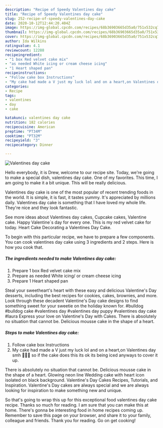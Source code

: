 ```yaml
---
description: "Recipe of Speedy Valentines day cake"
title: "Recipe of Speedy Valentines day cake"
slug: 252-recipe-of-speedy-valentines-day-cake
date: 2020-10-12T12:44:20.404Z
image: https://img-global.cpcdn.com/recipes/68b36903665d35a0/751x532cq70/valentines-day-cake-recipe-main-photo.jpg
thumbnail: https://img-global.cpcdn.com/recipes/68b36903665d35a0/751x532cq70/valentines-day-cake-recipe-main-photo.jpg
cover: https://img-global.cpcdn.com/recipes/68b36903665d35a0/751x532cq70/valentines-day-cake-recipe-main-photo.jpg
author: Ida Wilkins
ratingvalue: 4.1
reviewcount: 12288
recipeingredient:
- "1 box Red velvet cake mix"
- "as needed White icing or cream cheese icing"
- "1 Heart shaped pan"
recipeinstructions:
- "Follow cake box Instructions"
- "My cake had made a V just my luck lol and on a heart,on Valentines day smh 🤦🏼‍♀️ so if the cake does this its ok its being iced anyways to cover it up."
categories:
- Recipe
tags:
- valentines
- day
- cake

katakunci: valentines day cake 
nutrition: 182 calories
recipecuisine: American
preptime: "PT34M"
cooktime: "PT32M"
recipeyield: "3"
recipecategory: Dinner

---
```



![Valentines day cake](https://img-global.cpcdn.com/recipes/68b36903665d35a0/751x532cq70/valentines-day-cake-recipe-main-photo.jpg)

Hello everybody, it is Drew, welcome to our recipe site. Today, we're going to make a special dish, valentines day cake. One of my favorites. This time, I am going to make it a bit unique. This will be really delicious.

Valentines day cake is one of the most popular of recent trending foods in the world. It is simple, it is fast, it tastes yummy. It's appreciated by millions daily. Valentines day cake is something that I have loved my whole life. They're nice and they look fantastic.

See more ideas about Valentines day cakes, Cupcake cakes, Valentine cake. Happy Valentine´s day for every one. This is my red velvet cake for today. Heart Cake Decorating a Valentines Day Cake.


To begin with this particular recipe, we have to prepare a few components. You can cook valentines day cake using 3 ingredients and 2 steps. Here is how you cook that.

<!--inarticleads1-->

##### The ingredients needed to make Valentines day cake:

1. Prepare 1 box Red velvet cake mix
1. Prepare as needed White icing/ or cream cheese icing
1. Prepare 1 Heart shaped pan


Steal your sweetheart&#39;s heart with these easy and delicious Valentine&#39;s Day desserts, including the best recipes for cookies, cakes, brownies, and more. Look through these decadent Valentine&#39;s Day cake designs to find something sweet for your sweetie on the holiday known for. #bulldog #bulldog cake #valentines day #valentines day puppy #valentines day cake #laura Express your love on Valentine&#39;s Day with Cakes. There is absolutely no situation that cannot be. Delicious mousse cake in the shape of a heart. 

<!--inarticleads2-->

##### Steps to make Valentines day cake:

1. Follow cake box Instructions
1. My cake had made a V just my luck lol and on a heart,on Valentines day smh 🤦🏼‍♀️ so if the cake does this its ok its being iced anyways to cover it up.


There is absolutely no situation that cannot be. Delicious mousse cake in the shape of a heart. Glowing neon line Wedding cake with heart icon isolated on black background. Valentine&#39;s Day Cakes Recipes, Tutorials, and Inspiration. Valentine&#39;s Day cakes are always special and we are always looking for inspiration to make something new and unique. 

So that's going to wrap this up for this exceptional food valentines day cake recipe. Thanks so much for reading. I am sure that you can make this at home. There's gonna be interesting food in home recipes coming up. Remember to save this page on your browser, and share it to your family, colleague and friends. Thank you for reading. Go on get cooking!

